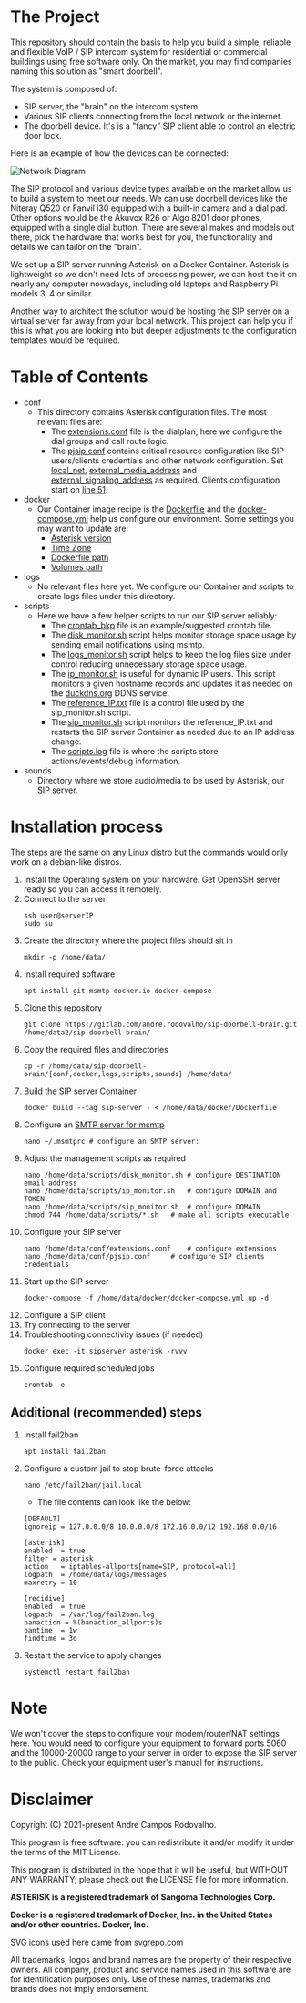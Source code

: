 # The Project

This repository should contain the basis to help you build a simple, reliable and flexible VoIP / SIP intercom system for residential or commercial buildings using free software only. On the market, you may find companies naming this solution as "smart doorbell".

The system is composed of:
- SIP server, the "brain" on the intercom system.
- Various SIP clients connecting from the local network or the internet. 
- The doorbell device. It's is a "fancy" SIP client able to control an electric door lock.

Here is an example of how the devices can be connected:

![Network Diagram](./SIP_Network_Diagram_plain.svg)

The SIP protocol and various device types available on the market allow us to build a system to meet our needs. We can use doorbell devices like the Niteray Q520 or Fanvil i30 equipped with a built-in camera and a dial pad. Other options would be the Akuvox R26 or Algo 8201 door phones, equipped with a single dial button. There are several makes and models out there, pick the hardware that works best for you, the functionality and details we can tailor on the "brain".

We set up a SIP server running Asterisk on a Docker Container. Asterisk is lightweight so we don't need lots of processing power, we can host the it on nearly any computer nowadays, including old laptops and Raspberry Pi models 3, 4 or similar.

Another way to architect the solution would be hosting the SIP server on a virtual server far away from your local network. This project can help you if this is what you are looking into but deeper adjustments to the configuration templates would be required.

# Table of Contents

- conf
    * This directory contains Asterisk configuration files. The most relevant files are:
        * The [extensions.conf](./conf/extensions.conf) file is the dialplan, here we configure the dial groups and call route logic.
        * The [pjsip.conf](./conf/pjsip.conf) contains critical resource configuration like SIP users/clients credentials and other network configuration. Set [local_net](./conf/pjsip.conf#L5), [external_media_address](./conf/pjsip.conf#L10) and [external_signaling_address](./conf/pjsip.conf#L11) as required. Clients configuration start on [line 51](./conf/pjsip.conf#L51).
- docker
    * Our Container image recipe is the [Dockerfile](./docker/Dockerfile) and the [docker-compose.yml](./docker/docker-compose.yml) help us configure our environment. Some settings you may want to update are:
        * [Asterisk version](./docker/Dockerfile#L3)
        * [Time Zone](./docker/Dockerfile#L5)
        * [Dockerfile path](./docker-compose.yml#L9)
        * [Volumes path](./docker/docker-compose.yml#L15)
- logs
    * No relevant files here yet. We configure our Container and scripts to create logs files under this directory.
- scripts
    * Here we have a few helper scripts to run our SIP server reliably:
        * The [crontab_bkp](./scripts/crontab_bkp) file is an example/suggested crontab file.
        * The [disk_monitor.sh](./scripts/disk_monitor.sh) script helps monitor storage space usage by sending email notifications using msmtp.
        * The [logs_monitor.sh](./scripts/logs_monitor.sh) script helps to keep the log files size under control reducing unnecessary storage space usage.
        * The [ip_monitor.sh](./scripts/ip_monitor.sh) is useful for dynamic IP users. This script monitors a given hostname records and updates it as needed on the [duckdns.org](https://www.duckdns.org/) DDNS service.
        * The [reference_IP.txt](./scripts/reference_IP.txt) file is a control file used by the sip_monitor.sh script.
        * The [sip_monitor.sh](./scripts/sip_monitor.sh) script monitors the reference_IP.txt and restarts the SIP server Container as needed due to an IP address change.
        * The [scripts.log](./scripts/scripts.log) file is where the scripts store actions/events/debug information.
- sounds
    * Directory where we store audio/media to be used by Asterisk, our SIP server.

# Installation process
The steps are the same on any Linux distro but the commands would only work on a debian-like distros.

1. Install the Operating system on your hardware. Get OpenSSH server ready so you can access it remotely.
1. Connect to the server
    ```
    ssh user@serverIP
    sudo su
    ```
1. Create the directory where the project files should  sit in
    ```
    mkdir -p /home/data/
    ```
1. Install required software
    ```
    apt install git msmtp docker.io docker-compose
    ```
1. Clone this repository
    ```
    git clone https://gitlab.com/andre.rodovalho/sip-doorbell-brain.git /home/data2/sip-doorbell-brain/
    ```
1. Copy the required files and directories
    ```
    cp -r /home/data/sip-doorbell-brain/{conf,docker,logs,scripts,sounds} /home/data/
    ```
1. Build the SIP server Container
    ```
    docker build --tag sip-server - < /home/data/docker/Dockerfile
    ```
1. Configure an [SMTP server for msmtp](https://www.google.com/search?q=configure+msmtp)
    ```
    nano ~/.msmtprc # configure an SMTP server: 
    ```
1. Adjust the management scripts as required
    ```
    nano /home/data/scripts/disk_monitor.sh	# configure DESTINATION email address
    nano /home/data/scripts/ip_monitor.sh	# configure DOMAIN and TOKEN
    nano /home/data/scripts/sip_monitor.sh	# configure DOMAIN
    chmod 744 /home/data/scripts/*.sh	# make all scripts executable
    ```
1. Configure your SIP server
    ```
    nano /home/data/conf/extensions.conf	# configure extensions
    nano /home/data/conf/pjsip.conf		# configure SIP clients credentials
    ```
1. Start up the SIP server
    ```
    docker-compose -f /home/data/docker/docker-compose.yml up -d
    ```
1. Configure a SIP client
1. Try connecting to the server
1. Troubleshooting connectivity issues (if needed)
    ```
    docker exec -it sipserver asterisk -rvvv
    ```
1. Configure required scheduled jobs
    ```
    crontab -e
    ```
## Additional (recommended) steps
1. Install fail2ban
	```
	apt install fail2ban
	```
1. Configure a custom jail to stop brute-force attacks
	```
	nano /etc/fail2ban/jail.local
	```
	* The file contents can look like the below:
	```
	[DEFAULT]
	ignoreip = 127.0.0.0/8 10.0.0.0/8 172.16.0.0/12 192.168.0.0/16

	[asterisk]
	enabled  = true
	filter = asterisk
	action   = iptables-allports[name=SIP, protocol=all]
	logpath  = /home/data/logs/messages
	maxretry = 10

	[recidive]
	enabled  = true
	logpath  = /var/log/fail2ban.log
	banaction = %(banaction_allports)s
	bantime  = 1w
	findtime = 3d
	```
1. Restart the service to apply changes
    ```
    systemctl restart fail2ban
    ```
# Note
We won't cover the steps to configure your modem/router/NAT settings here. You would need to configure your equipment to forward ports 5060 and the 10000-20000 range to your server in order to expose the SIP server to the public. Check your equipment user's manual for instructions.

# Disclaimer

Copyright (C) 2021-present Andre Campos Rodovalho.

This program is free software: you can redistribute it and/or modify it under the terms of the MIT License.

This program is distributed in the hope that it will be useful, but WITHOUT ANY WARRANTY; please check out the LICENSE file for more information.

**ASTERISK is a registered trademark of Sangoma Technologies Corp.**

**Docker is a registered trademark of Docker, Inc. in the United States and/or other countries. Docker, Inc.**

SVG icons used here came from [svgrepo.com](https://www.svgrepo.com)

All trademarks, logos and brand names are the property of their respective owners. All company, product and service names used in this software are for identification purposes only. Use of these names, trademarks and brands does not imply endorsement.
